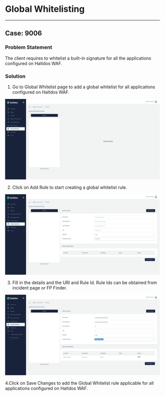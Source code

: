 # Global Whitelisting 

---

## Case: 9006

### Problem Statement

The client requires to whitelist a built-in signature for all the applications configured on Haltdos WAF.

### Solution 

1. Go to Global Whitelist page to add a global whitelist for all applications configured on Haltdos WAF.

![](/img/waf/v6/troubleshooting/1_troubleshooting_global_whitelist.png)

2. Click on Add Rule to start creating a global whitelist rule. 

![](/img/waf/v6/troubleshooting/2_troubleshooting_add_global_whitelist.png)

3. Fill in the details and the URI and Rule Id. Rule Ids can be obtained from incident page or FP Finder.

![](/img/waf/v6/troubleshooting/3_troubleshooting_addwhitelist.png)

4.Click on Save Changes to add the Global Whitelist rule applicable for all applications configured on Haltdos WAF.
